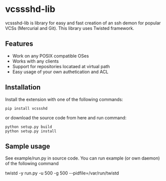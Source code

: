 vcssshd-lib
===========

vcssshd-lib is library for easy and fast creation of an ssh demon for popular VCSs (Mercurial and Git).
This library uses Twisted framework.

Features
--------

* Work on any POSIX compatible OSes
* Works with any clients
* Support for repositories locataed at virtual path
* Easy usage of your own authetication and ACL

Installation
------------
Install the extension with one of the following commands:

	pip install vcssshd
	
or download the source code from here and run command:

	python setup.py build
	python setup.py install


Sample usage
-------------

See example/run.py in source code.
You can run example (or own daemon) of the following command

twistd -y run.py -u 500 -g 500 --pidfile=/var/run/twistd
